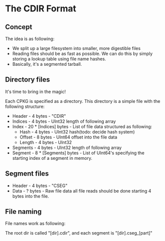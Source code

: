 # The CDIR Format

## Concept
The idea is as following:
- We split up a large filesystem into smaller, more digestible files
- Reading files should be as fast as possible. We can do this by simply storing a lookup
   table using file name hashes.
- Basically, it's a segmented tarball.

## Directory files
It's time to bring in the magic!

Each CPKG is specified as a directory. This directory is a simple file with the following structure:

- Header - 4 bytes - "CDIR"
- Indices - 4 bytes - UInt32 length of following array
- Index - 20 * [Indices] bytes - List of file data structured as following:
  - Hash - 4 bytes - UInt32 hash(todo: decide hash system)
  - Offset - 8 bytes - UInt64 offset into the file data
  - Length - 4 bytes - UInt32
- Segments - 4 bytes - UInt32 length of following array
- Segment - 8 * [Segments] bytes - List of UInt64's specifying the starting index of a segment in memory.

## Segment files
- Header - 4 bytes - "CSEG"
- Data - ? bytes - Raw file data
all file reads should be done starting 4 bytes into the file.

## File naming
File names work as following:

The root dir is called "[dir].cdir", and each segment is "[dir].cseg_[part]"